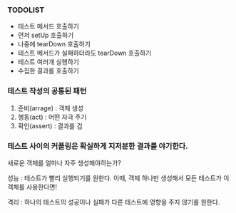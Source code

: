 ### TODOLIST
* 테스트 메서드 호출하기
* 먼저 setUp 호출하기
* 나중에 tearDown 호출하기
* 테스트 메서드가 실패하더라도 tearDown 호출하기
* 테스트 여러개 실행하기
* 수집한 결과를 호출하기


### 테스트 작성의 공통된 패턴
1. 준비(arrage) : 객체 생성
2. 행동(act) : 어떤 자극 주기
3. 확인(assert) : 결과를 검 



### 테스트 사이의 커플링은 확실하게 지저분한 결과를 야기한다.

새로운 객체를 얼마나 자주 생성해야하는가?

성능 : 테스트가 빨리 실행되기를 원한다. 이때, 객체 하나만 생성해서 모든 테스트가 이 객체를 사용한다면!

격리 : 하나의 테스트의 성공이나 실패가 다른 테스트에 영향을 주지 않기를 원한다. 
